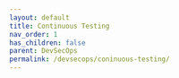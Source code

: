 ```yaml
---
layout: default
title: Continuous Testing
nav_order: 1
has_children: false
parent: DevSecOps
permalink: /devsecops/coninuous-testing/
---
```

